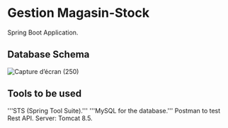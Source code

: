 # Gestion Magasin-Stock

Spring Boot Application.

## Database Schema

![Capture d’écran (250)](https://user-images.githubusercontent.com/73407173/172189253-57678758-c100-487c-a01e-0d3c24509616.png)


## Tools to be used
'''STS (Spring Tool Suite).'''
'''MySQL for the database.'''
Postman to test Rest API.
Server: Tomcat 8.5.
